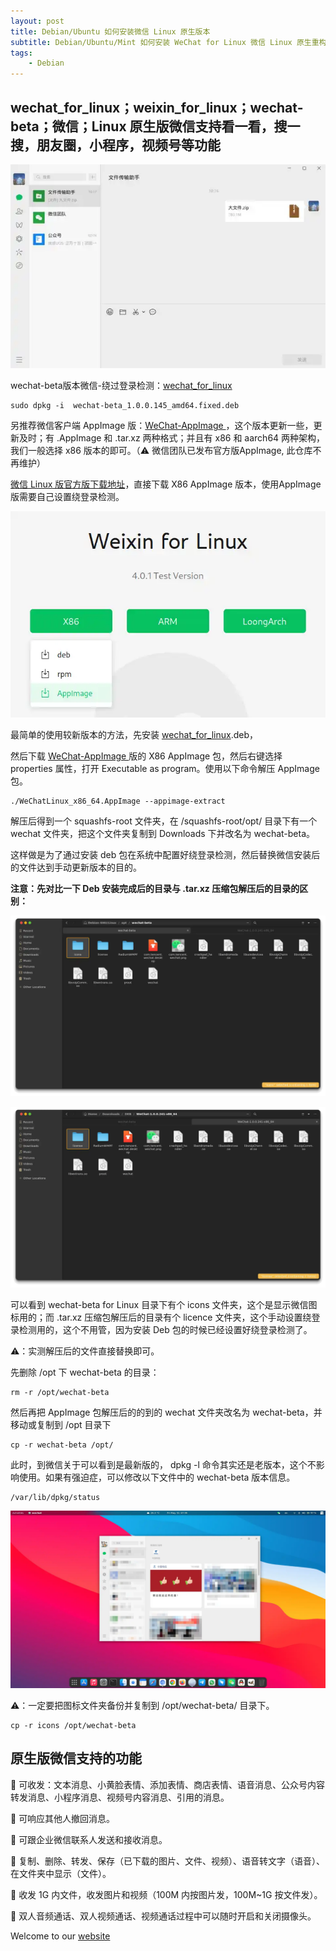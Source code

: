 ```yaml
---
layout: post
title: Debian/Ubuntu 如何安装微信 Linux 原生版本
subtitle: Debian/Ubuntu/Mint 如何安装 WeChat for Linux 微信 Linux 原生重构版本；(非Electron，非 wine 版)
tags:
    - Debian
---
```


## wechat_for_linux；weixin_for_linux；wechat-beta；微信；Linux 原生版微信支持看一看，搜一搜，朋友圈，小程序，视频号等功能

![linux原生微信](https://raw.githubusercontent.com/huijingfei/huijingfei.github.io/master/images/Linux%20WeChat.webp)

wechat-beta版本微信-绕过登录检测：[wechat_for_linux](https://github.com/lovechoudoufu/wechat_for_linux)

```
sudo dpkg -i  wechat-beta_1.0.0.145_amd64.fixed.deb 
```

另推荐微信客户端 AppImage 版：[WeChat-AppImage ](https://github.com/zydou/WeChat-AppImage)，这个版本更新一些，更新及时；有 .AppImage 和 .tar.xz 两种格式；并且有 x86 和 aarch64 两种架构，我们一般选择 x86 版本的即可。（⚠️ 微信团队已发布官方版AppImage, 此仓库不再维护）

[微信 Linux 版官方版下载地址](https://linux.weixin.qq.com/)，直接下载 X86 AppImage 版本，使用AppImage 版需要自己设置绕登录检测。

![微信 Linux 版官方版](https://raw.githubusercontent.com/huijingfei/huijingfei.github.io/refs/heads/master/images/wechat-linux/WeChat%20AppImage.webp)

最简单的使用较新版本的方法，先安装 [wechat_for_linux](https://github.com/lovechoudoufu/wechat_for_linux).deb，

然后下载 [WeChat-AppImage ](https://linux.weixin.qq.com/) 版的 X86 AppImage 包，然后右键选择 properties 属性，打开 Executable as program。使用以下命令解压 AppImage 包。

```
./WeChatLinux_x86_64.AppImage --appimage-extract
```
解压后得到一个 squashfs-root 文件夹，在 /squashfs-root/opt/ 目录下有一个 wechat 文件夹，把这个文件夹复制到 Downloads 下并改名为 wechat-beta。

这样做是为了通过安装 deb 包在系统中配置好绕登录检测，然后替换微信安装后的文件达到手动更新版本的目的。

**注意：先对比一下 Deb 安装完成后的目录与 .tar.xz 压缩包解压后的目录的区别：**

![wechat-beta Linux](https://raw.githubusercontent.com/huijingfei/huijingfei.github.io/master/images/wechat-beta%20Linux.webp)

![Linux WeChat Appimage](https://raw.githubusercontent.com/huijingfei/huijingfei.github.io/master/images/Linux%20WeChat%20Appimage.webp)

可以看到 wechat-beta for Linux 目录下有个 icons 文件夹，这个是显示微信图标用的；而 .tar.xz 压缩包解压后的目录有个 licence 文件夹，这个手动设置绕登录检测用的，这个不用管，因为安装 Deb 包的时候已经设置好绕登录检测了。

⚠️：实测解压后的文件直接替换即可。

先删除 /opt 下 wechat-beta 的目录：
```
rm -r /opt/wechat-beta
```
然后再把 AppImage 包解压后的的到的 wechat 文件夹改名为 wechat-beta，并移动或复制到 /opt 目录下
```
cp -r wechat-beta /opt/
```
此时，到微信关于可以看到是最新版的， dpkg -l 命令其实还是老版本，这个不影响使用。如果有强迫症，可以修改以下文件中的 wechat-beta 版本信息。
```
/var/lib/dpkg/status
```
![linux 微信](https://raw.githubusercontent.com/huijingfei/huijingfei.github.io/master/images/wechat%20linux.webp)

⚠️：一定要把图标文件夹备份并复制到 /opt/wechat-beta/ 目录下。
```
cp -r icons /opt/wechat-beta
```

## 原生版微信支持的功能

🐧 可收发：文本消息、小黄脸表情、添加表情、商店表情、语音消息、公众号内容转发消息、小程序消息、视频号内容消息、引用的消息。

🐧 可响应其他人撤回消息。

🐧 可跟企业微信联系人发送和接收消息。

🐧 复制、删除、转发、保存（已下载的图片、文件、视频）、语音转文字（语音）、在文件夹中显示（文件）。

🐧 收发 1G 内文件，收发图片和视频（100M 内按图片发，100M~1G 按文件发）。

🐧 双人音频通话、双人视频通话、视频通话过程中可以随时开启和关闭摄像头。

Welcome to our [website](https://blog.tigress.cc/)
